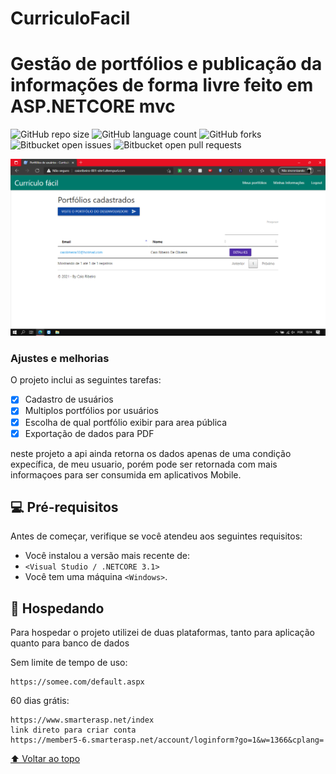 
# CurriculoFacil

# Gestão de portfólios e publicação da informações de forma livre feito em ASP.NETCORE mvc

<!---Esses são exemplos. Veja https://shields.io para outras pessoas ou para personalizar este conjunto de escudos. Você pode querer incluir dependências, status do projeto e informações de licença aqui--->

![GitHub repo size](https://img.shields.io/github/repo-size/caio64x/CurriculoFacil?style=for-the-badge)
![GitHub language count](https://img.shields.io/github/languages/count/caio64x/CurriculoFacil?style=for-the-badge)
![GitHub forks](https://img.shields.io/github/forks/caio64x/CurriculoFacil?style=for-the-badge)
![Bitbucket open issues](https://img.shields.io/bitbucket/issues/caio64x/CurriculoFacil?style=for-the-badge)
![Bitbucket open pull requests](https://img.shields.io/bitbucket/pr-raw/caio64x/CurriculoFacil?style=for-the-badge)

<img src="https://raw.githubusercontent.com/caio64x/CurriculoFacil/master/Apresentacao.png" alt="Apresentação">


### Ajustes e melhorias

O projeto inclui as seguintes tarefas:

- [x] Cadastro de usuários
- [x] Multiplos portfólios por usuários
- [x] Escolha de qual portfólio exibir para area pública
- [x] Exportação de dados para PDF

neste projeto a api ainda retorna os dados apenas de uma condição expecífica, de meu usuario, porém pode ser retornada com mais informaçoes para ser consumida em aplicativos Mobile.

## 💻 Pré-requisitos

Antes de começar, verifique se você atendeu aos seguintes requisitos:
<!---Estes são apenas requisitos de exemplo. Adicionar, duplicar ou remover conforme necessário--->
* Você instalou a versão mais recente de:
* `<Visual Studio / .NETCORE 3.1>`
* Você tem uma máquina `<Windows>`.

## 🚀 Hospedando <CurriculoFacil>

Para hospedar o projeto utilizei de duas plataformas, tanto para aplicação quanto para banco de dados

Sem limite de tempo de uso:
```
https://somee.com/default.aspx
```
60 dias grátis:
```
https://www.smarterasp.net/index
link direto para criar conta
https://member5-6.smarterasp.net/account/loginform?go=1&w=1366&cplang=
```

[⬆ Voltar ao topo](#CurriculoFacil)<br>
